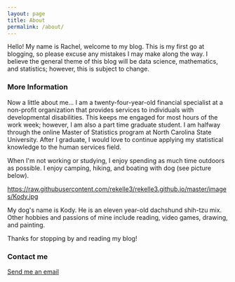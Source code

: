 ```yaml
---
layout: page
title: About
permalink: /about/
---
```


Hello! My name is Rachel, welcome to my blog. This is my first go at blogging, so please excuse any mistakes I may make along the way. I believe the general theme of this blog will be data science, mathematics, and statistics; however, this is subject to change.

### More Information

Now a little about me… I am a twenty-four-year-old financial specialist at a non-profit organization that provides services to individuals with developmental disabilities. This keeps me engaged for most hours of the work week; however, I am also a part time graduate student. I am halfway through the online Master of Statistics program at North Carolina State University. After I graduate, I would love to continue applying my statistical knowledge to the human services field. 

When I'm not working or studying, I enjoy spending as much time outdoors as possible. I enjoy camping, hiking, and boating with dog (see picture below). 

https://raw.githubusercontent.com/rekelle3/rekelle3.github.io/master/images/Kody.jpg

My dog's name is Kody. He is an eleven year-old dachshund shih-tzu mix. Other hobbies and passions of mine include reading, video games, drawing, and painting.

Thanks for stopping by and reading my blog!

### Contact me

[Send me an email](mailto:rekelle3@ncsu.edu)
